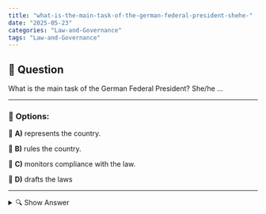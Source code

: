 ```yaml
---
title: "what-is-the-main-task-of-the-german-federal-president-shehe-"
date: "2025-05-23"
categories: "Law-and-Governance"
tags: "Law-and-Governance"
---
```


## 📌 **Question**

What is the main task of the German Federal President? She/he ...



---

### 📝 **Options:**

🔘 **A)** represents the country.

🔘 **B)** rules the country.

🔘 **C)** monitors compliance with the law.

🔘 **D)** drafts the laws

---

<details>
  <summary>🔍 Show Answer</summary>

  <p>
💡  <b>Correct Answer:</b>  a
  </p>
  <p>
    📖<b>Explanation:</b>
    
  </p>
</details>
